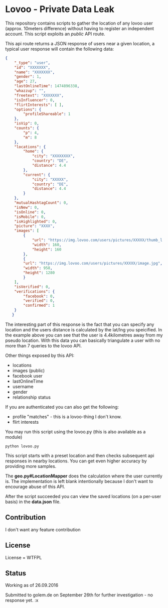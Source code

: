 # Lovoo - Private Data Leak

This repository contains scripts to gather the location of any lovoo user (approx. 10meters difference) without having
to register an independent account. This script exploits an *public* API route.

This api route returns a JSON response of users near a given location, a typical user response will contain
the following data:

```json
{
    "_type": "user",
    "id": "XXXXXXX",
    "name": "XXXXXXX",
    "gender": 1,
    "age": 27,
    "lastOnlineTime": 1474896338,
    "whazzup": "",
    "freetext": "XXXXXXX",
    "isInfluencer": 0,
    "flirtInterests": [ ],
    "options": {
        "profileShareable": 1
    },
    "isVip": 0,
    "counts": {
        "p": 4,
        "m": 8
    },
    "locations": {
        "home": {
            "city": "XXXXXXXX",
            "country": "DE",
            "distance": 4.4
        },
        "current": {
            "city": "XXXXX",
            "country": "DE",
            "distance": 4.4
        }
    },
    "mutualHashtagCount": 0,
    "isNew": 0,
    "isOnline": 0,
    "isMobile": 0,
    "isHighlighted": 0,
    "picture": "XXXX",
    "images": [
        {
            "url": "https://img.lovoo.com/users/pictures/XXXXX/thumb_l.jpg",
            "width": 160,
            "height": 160
        },
        {
        "url": "https://img.lovoo.com/users/pictures/XXXXX/image.jpg",
        "width": 958,
        "height": 1280
        }
    ],
    "isVerified": 0,
    "verifications": {
        "facebook": 0,
        "verified": 0,
        "confirmed": 1
    }
   }
```



The interesting part of this response is the fact that you can specify any location and the users distance is calculated
by the lat/lng you speicified. In the example above you can see that the user is 4.4kilometres away from my pseudo
location. With this data you can basically triangulate a user with no more than 7 queries to the lovoo API.

Other things exposed by this API:
- locations
- images (public)
- facebook user
- lastOnlineTime
- username
- gender
- relationship status

If you are authenticated you can also get the following:
- profile "matches" - this is a lovoo-thing I don't know.
- flirt interests

You may run this script using the lovoo.py (this is also available as a module)

```
python lovoo.py
```

This script starts with a preset location and then checks subsequent api responses in nearby locations.
You can get even higher accuracy by providing more samples.

The **geo.py#LocationMapper** does the calculation where the user currently is. The implementation is left blank intentionally
because I don't want to encourage abuse of this API.

After the script succeeded you can view the saved locations (on a per-user basis) in the **data.json** file.

## Contribution
I don't want any feature contribution

## License
License = WTFPL

## Status
Working as of 26.09.2016

Submitted to golem.de on September 26th for further investigation - no response yet. :x
